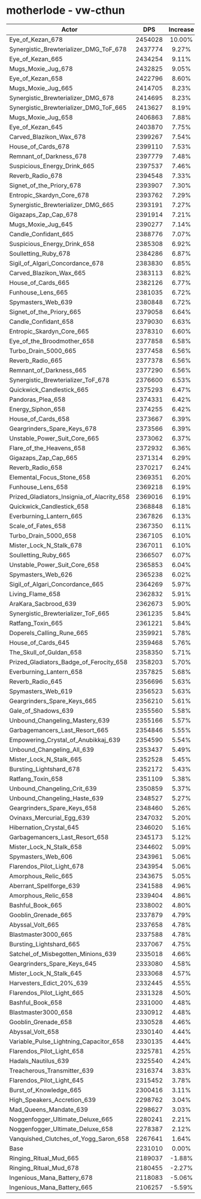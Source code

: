 # motherlode - vw-cthun
| Actor | DPS | Increase |
|---|:---:|:---:|
|Eye_of_Kezan_678|2454028|10.00%|
|Synergistic_Brewterializer_DMG_ToF_678|2437774|9.27%|
|Eye_of_Kezan_665|2434254|9.11%|
|Mugs_Moxie_Jug_678|2432825|9.05%|
|Eye_of_Kezan_658|2422796|8.60%|
|Mugs_Moxie_Jug_665|2414705|8.23%|
|Synergistic_Brewterializer_DMG_678|2414695|8.23%|
|Synergistic_Brewterializer_DMG_ToF_665|2413627|8.19%|
|Mugs_Moxie_Jug_658|2406863|7.88%|
|Eye_of_Kezan_645|2403870|7.75%|
|Carved_Blazikon_Wax_678|2399267|7.54%|
|House_of_Cards_678|2399110|7.53%|
|Remnant_of_Darkness_678|2397779|7.48%|
|Suspicious_Energy_Drink_665|2397537|7.46%|
|Reverb_Radio_678|2394548|7.33%|
|Signet_of_the_Priory_678|2393907|7.30%|
|Entropic_Skardyn_Core_678|2393762|7.29%|
|Synergistic_Brewterializer_DMG_665|2393191|7.27%|
|Gigazaps_Zap_Cap_678|2391914|7.21%|
|Mugs_Moxie_Jug_645|2390277|7.14%|
|Candle_Confidant_665|2388776|7.07%|
|Suspicious_Energy_Drink_658|2385308|6.92%|
|Soulletting_Ruby_678|2384286|6.87%|
|Sigil_of_Algari_Concordance_678|2383830|6.85%|
|Carved_Blazikon_Wax_665|2383113|6.82%|
|House_of_Cards_665|2382126|6.77%|
|Funhouse_Lens_665|2381035|6.72%|
|Spymasters_Web_639|2380848|6.72%|
|Signet_of_the_Priory_665|2379058|6.64%|
|Candle_Confidant_658|2379030|6.63%|
|Entropic_Skardyn_Core_665|2378310|6.60%|
|Eye_of_the_Broodmother_658|2377858|6.58%|
|Turbo_Drain_5000_665|2377458|6.56%|
|Reverb_Radio_665|2377378|6.56%|
|Remnant_of_Darkness_665|2377290|6.56%|
|Synergistic_Brewterializer_ToF_678|2376600|6.53%|
|Quickwick_Candlestick_665|2375293|6.47%|
|Pandoras_Plea_658|2374331|6.42%|
|Energy_Siphon_658|2374255|6.42%|
|House_of_Cards_658|2373667|6.39%|
|Geargrinders_Spare_Keys_678|2373566|6.39%|
|Unstable_Power_Suit_Core_665|2373062|6.37%|
|Flare_of_the_Heavens_658|2372932|6.36%|
|Gigazaps_Zap_Cap_665|2371314|6.29%|
|Reverb_Radio_658|2370217|6.24%|
|Elemental_Focus_Stone_658|2369351|6.20%|
|Funhouse_Lens_658|2369218|6.19%|
|Prized_Gladiators_Insignia_of_Alacrity_658|2369016|6.19%|
|Quickwick_Candlestick_658|2368848|6.18%|
|Everburning_Lantern_665|2367826|6.13%|
|Scale_of_Fates_658|2367350|6.11%|
|Turbo_Drain_5000_658|2367105|6.10%|
|Mister_Lock_N_Stalk_678|2367011|6.10%|
|Soulletting_Ruby_665|2366507|6.07%|
|Unstable_Power_Suit_Core_658|2365853|6.04%|
|Spymasters_Web_626|2365238|6.02%|
|Sigil_of_Algari_Concordance_665|2364269|5.97%|
|Living_Flame_658|2362832|5.91%|
|AraKara_Sacbrood_639|2362673|5.90%|
|Synergistic_Brewterializer_ToF_665|2361235|5.84%|
|Ratfang_Toxin_665|2361221|5.84%|
|Doperels_Calling_Rune_665|2359921|5.78%|
|House_of_Cards_645|2359468|5.76%|
|The_Skull_of_Guldan_658|2358350|5.71%|
|Prized_Gladiators_Badge_of_Ferocity_658|2358203|5.70%|
|Everburning_Lantern_658|2357825|5.68%|
|Reverb_Radio_645|2356696|5.63%|
|Spymasters_Web_619|2356523|5.63%|
|Geargrinders_Spare_Keys_665|2356210|5.61%|
|Gale_of_Shadows_639|2355560|5.58%|
|Unbound_Changeling_Mastery_639|2355166|5.57%|
|Garbagemancers_Last_Resort_665|2354846|5.55%|
|Empowering_Crystal_of_Anubikkaj_639|2354590|5.54%|
|Unbound_Changeling_All_639|2353437|5.49%|
|Mister_Lock_N_Stalk_665|2352528|5.45%|
|Bursting_Lightshard_678|2352172|5.43%|
|Ratfang_Toxin_658|2351109|5.38%|
|Unbound_Changeling_Crit_639|2350859|5.37%|
|Unbound_Changeling_Haste_639|2348527|5.27%|
|Geargrinders_Spare_Keys_658|2348460|5.26%|
|Ovinaxs_Mercurial_Egg_639|2347032|5.20%|
|Hibernation_Crystal_645|2346020|5.16%|
|Garbagemancers_Last_Resort_658|2345173|5.12%|
|Mister_Lock_N_Stalk_658|2344602|5.09%|
|Spymasters_Web_606|2343961|5.06%|
|Flarendos_Pilot_Light_678|2343954|5.06%|
|Amorphous_Relic_665|2343675|5.05%|
|Aberrant_Spellforge_639|2341588|4.96%|
|Amorphous_Relic_658|2339404|4.86%|
|Bashful_Book_665|2338002|4.80%|
|Gooblin_Grenade_665|2337879|4.79%|
|Abyssal_Volt_665|2337658|4.78%|
|Blastmaster3000_665|2337588|4.78%|
|Bursting_Lightshard_665|2337067|4.75%|
|Satchel_of_Misbegotten_Minions_639|2335018|4.66%|
|Geargrinders_Spare_Keys_645|2333080|4.58%|
|Mister_Lock_N_Stalk_645|2333068|4.57%|
|Harvesters_Edict_20%_639|2332445|4.55%|
|Flarendos_Pilot_Light_665|2331328|4.50%|
|Bashful_Book_658|2331000|4.48%|
|Blastmaster3000_658|2330912|4.48%|
|Gooblin_Grenade_658|2330528|4.46%|
|Abyssal_Volt_658|2330140|4.44%|
|Variable_Pulse_Lightning_Capacitor_658|2330135|4.44%|
|Flarendos_Pilot_Light_658|2325781|4.25%|
|Hadals_Nautilus_639|2325540|4.24%|
|Treacherous_Transmitter_639|2316374|3.83%|
|Flarendos_Pilot_Light_645|2315452|3.78%|
|Burst_of_Knowledge_665|2300416|3.11%|
|High_Speakers_Accretion_639|2298762|3.04%|
|Mad_Queens_Mandate_639|2298627|3.03%|
|Noggenfogger_Ultimate_Deluxe_665|2280241|2.21%|
|Noggenfogger_Ultimate_Deluxe_658|2278387|2.12%|
|Vanquished_Clutches_of_Yogg_Saron_658|2267641|1.64%|
|Base|2231010|0.00%|
|Ringing_Ritual_Mud_665|2189037|-1.88%|
|Ringing_Ritual_Mud_678|2180455|-2.27%|
|Ingenious_Mana_Battery_678|2118083|-5.06%|
|Ingenious_Mana_Battery_665|2106257|-5.59%|
